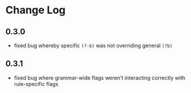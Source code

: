 # Change Log

## 0.3.0
* fixed bug whereby specific `(?-b)` was not overriding general `(?b)`
## 0.3.1
* fixed bug where grammar-wide flags weren't interacting correctly with rule-specific flags
